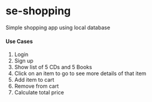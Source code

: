 # se-shopping
Simple shopping app using local database

#### Use Cases

1. Login
2. Sign up
3. Show list of 5 CDs and 5 Books
4. Click on an item to go to see more details of that item
5. Add item to cart
6. Remove from cart
7. Calculate total price
